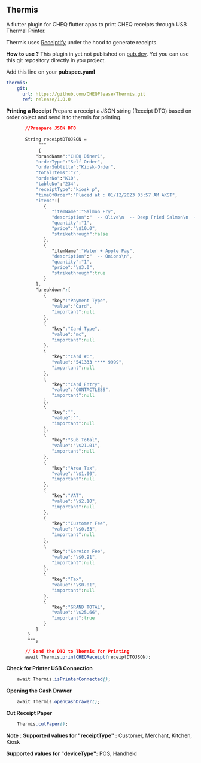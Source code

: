 

## Thermis

A flutter plugin for CHEQ flutter apps to print CHEQ receipts through USB Thermal Printer. 

Thermis uses [Receiptify](https://github.com/CHEQPlease/Receiptify) under the hood to generate receipts.

**How to use ?**
This plugin in yet not published on [pub.dev](https://pub.dev). Yet you can use this git repository directly in you project.

Add this line on your **pubspec.yaml**

```yaml
thermis:
    git:
      url: https://github.com/CHEQPlease/Thermis.git
      ref: release/1.0.0
```

**Printing a Receipt**
Prepare a receipt a JSON string (Receipt DTO) based on order object and send it to thermis for printing.
```css
	   //Preapare JSON DTO   
	   
	   String receiptDTOJSON = 
			""" 
			{
		   "brandName":"CHEQ Diner1",
		   "orderType":"Self-Order",
		   "orderSubtitle":"Kiosk-Order",
		   "totalItems":"2",
		   "orderNo":"K10",
		   "tableNo":"234",
		   "receiptType":"kiosk_p", 
		   "timeOfOrder":"Placed at : 01/12/2023 03:57 AM AKST",
		   "items":[
		      {
		         "itemName":"Salmon Fry",
		         "description":"  -- Olive\n  -- Deep Fried Salmon\n  -- ADD Addition 1\n  -- no Nuts\n  -- no Olive Oil\n  -- Substitution 1 SUB\n  -- allergy 1 ALLERGY\n",
		         "quantity":"1",
		         "price":"\$10.0",
		         "strikethrough":false
		      },
		      {
		         "itemName":"Water + Apple Pay",
		         "description":"  -- Onions\n",
		         "quantity":"1",
		         "price":"\$3.0",
		         "strikethrough":true
		      }
		   ],
		   "breakdown":[
		      {
		         "key":"Payment Type",
		         "value":"Card",
		         "important":null
		      },
		      {
		         "key":"Card Type",
		         "value":"mc",
		         "important":null
		      },
		      {
		         "key":"Card #:",
		         "value":"541333 **** 9999",
		         "important":null
		      },
		      {
		         "key":"Card Entry",
		         "value":"CONTACTLESS",
		         "important":null
		      },
		      {
		         "key":"",
		         "value":"",
		         "important":null
		      },
		      {
		         "key":"Sub Total",
		         "value":"\$21.01",
		         "important":null
		      },
		      {
		         "key":"Area Tax",
		         "value":"\$1.00",
		         "important":null
		      },
		      {
		         "key":"VAT",
		         "value":"\$2.10",
		         "important":null
		      },
		      {
		         "key":"Customer Fee",
		         "value":"\$0.63",
		         "important":null
		      },
		      {
		         "key":"Service Fee",
		         "value":"\$0.91",
		         "important":null
		      },
		      {
		         "key":"Tax",
		         "value":"\$0.01",
		         "important":null
		      },
		      {
		         "key":"GRAND TOTAL",
		         "value":"\$25.66",
		         "important":true
		      }
		   ]
		}
		""";

	   // Send the DTO to Thermis for Printing
       await Thermis.printCHEQReceipt(receiptDTOJSON);
```
**Check for Printer USB Connection**
```css
    await Thermis.isPrinterConnected();
```
**Opening the Cash Drawer**
```css
    await Thermis.openCashDrawer();
```
**Cut Receipt Paper**
```css
    Thermis.cutPaper();
```

**Note** :
**Supported values for "receiptType" :**
Customer,
Merchant,
Kitchen,
Kiosk

**Supported values for "deviceType":**
POS,
Handheld
 
